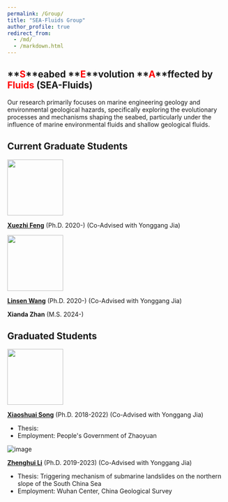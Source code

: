 ```yaml
---
permalink: /Group/
title: "SEA-Fluids Group"
author_profile: true
redirect_from: 
  - /md/
  - /markdown.html
---
```


## **<font color='red'>S</font>**eabed **<font color='red'>E</font>**volution **<font color='red'>A</font>**ffected by **<font color='red'>Fluids</font>** (SEA-Fluids)
Our research primarily focuses on marine engineering geology and environmental geological hazards, specifically exploring the evolutionary processes and mechanisms shaping the seabed, particularly under the influence of marine environmental fluids and shallow geological fluids.

## Current Graduate Students

<img src="http://nwzimg.wezhan.cn/contents/sitefiles2051/10257176/images/25878741.jpg" width="128" height="128">  

**[Xuezhi Feng](https://www.researchgate.net/profile/Xuezhi-Feng-3)** (Ph.D. 2020-) (Co-Advised with Yonggang Jia)


<img src="http://nwzimg.wezhan.cn/contents/sitefiles2051/10257176/images/25878742.jpg" width="128" height="128">  

**[Linsen Wang](https://www.researchgate.net/profile/Linsen-Wang)** (Ph.D. 2020-) (Co-Advised with Yonggang Jia)

  
**Xianda Zhan** (M.S. 2024-) 

## Graduated Students

<img src="https://i1.rgstatic.net/ii/profile.image/864276776497152-1583071049061_Q512/Xiaoshuai-Song.jpg" width="128" height="128">  

**[Xiaoshuai Song](https://www.researchgate.net/profile/Xiaoshuai-Song)** (Ph.D. 2018-2022) (Co-Advised with Yonggang Jia)
* Thesis:
* Employment: People's Government of Zhaoyuan

![image](https://i1.rgstatic.net/ii/profile.image/11431281103741269-1669814357677_Q128/Zhenghui_Li10.jpg) 

**[Zhenghui Li](https://www.researchgate.net/profile/Zhenghui_Li10)** (Ph.D. 2019-2023) (Co-Advised with Yonggang Jia) 
* Thesis: Triggering mechanism of submarine landslides on the northern slope of the South China Sea
* Employment: Wuhan Center, China Geological Survey
